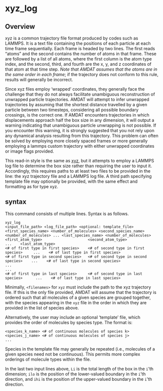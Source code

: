 <h1>xyz_log</h1>

<h2>Overview</h2>

xyz is a common trajectory file format produced by codes such as LAMMPS. It is a text file containing the positions of each particle at each time frame sequentially. Each frame is headed by two lines. The first reads “atoms” and the second contains the number of atoms in that frame. These are followed by a list of all atoms, where the first column is the atom type index, and the second, third, and fourth are the x, y, and z coordinates of that atom at that time step. _Note that AMDAT assumes that the atoms are in the same order in each frame_; if the trajectory does not conform to this rule, results will generally be incorrect. 

Since xyz files employ ‘wrapped’ coordinates, they generally face the challenge that they do not always facilitate unambiguous reconstruction of unwrapped particle trajectories. AMDAT will attempt to infer unwrapped trajectories by assuming that the shortest distance travelled by a given particle between two timesteps, considering all possible boundary crossings, is the correct one. If AMDAT encounters trajectories in which displacements approach half the box size in any dimension, it will output a warning indicating that unambiguous particle unwrapping is not possible. If you encounter this warning, it is strongly suggested that you not rely upon any dynamical analysis resulting from this trajectory. This problem can often be solved by employing more closely spaced frames or more generally employing a lammps custom trajectory with either unwrapped coordinates or image flags provided.

This read-in style is the same as [xyz](xyz.md), but it attempts to employ a LAMMPS log file to determine the box size rather than requiring the user to input it. Accordingly, this requires paths to at least two files to be provided in the <filenames> line: the xyz trajectory file and a LAMMPS log file. A third path specifying template file may optionally be provided, with the same effect and formatting as for type xyz. 

<h2>syntax</h2>

This command consists of multiple lines. Syntax is as follows.

```
xyz_log
<input_file_path> <log_file_path> <optional: template_file>
<first_species_name> <number_of_molecules> <second_species_name> <number_of_molecules> ... <last_species_name> <number_of_molecules> 
<first_atom_type>                     <second_atom_type>                      ...    <last_atom_type>
<# of first type in first species>    <# of second type in first species>     ...    <# of last type in first species> 
<# of first type in second species>   <# of second type in second species>    ...    <# of last type in second species>
...
...
<# of first type in last species>     <# of second type in last species>      ...    <# of last type in last species>
```

Minimally, `<filenames>` for `xyz` must include the path to the xyz trajectory file. If this is the only file provided, AMDAT will assume that the trajectory is ordered such that all molecules of a given species are grouped together, with the species appearing in the `xyz` file in the order in which they are provided in the list of species above.

Alternatively, the user may include an optional ‘template’ file, which provides the order of molecules by species type. The format is:

```
<species_k_name> <# of continuous molecules of species k>
<species_j_name> <# of continuous molecules of species j>
...
```

Species in the template file may generally be repeated (i.e., molecules of a given species need not be continuous). This permits more complex orderings of molecule types within the file.

In the last two input lines above, `Li` is the total length of the box in the `i`’th dimension; `ilo` is the position of the lower-valued boundary in the `i`’th direction, and `ihi` is the position of the upper-valued boundary in the `i`’th direction.
